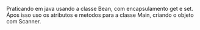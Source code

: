 Praticando em java usando a classe Bean, com encapsulamento get e set. Ápos isso uso os atributos e metodos para a classe Main, criando o objeto com Scanner.
